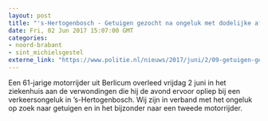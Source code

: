 ```yaml
---
layout: post
title: "'s-Hertogenbosch - Getuigen gezocht na ongeluk met dodelijke afloop"
date: Fri, 02 Jun 2017 15:07:00 GMT
categories: 
- noord-brabant 
- sint_michielsgestel 
externe_link: "https://www.politie.nl/nieuws/2017/juni/2/09-getuigen-gezocht-na-ongeluk-met-dodelijke-afloop.html"
---
```


Een 61-jarige motorrijder uit Berlicum overleed vrijdag 2 juni in het ziekenhuis aan de verwondingen die hij de avond ervoor opliep bij een verkeersongeluk in ’s-Hertogenbosch. Wij zijn in verband met het ongeluk op zoek naar getuigen en in het bijzonder naar een tweede motorrijder.

